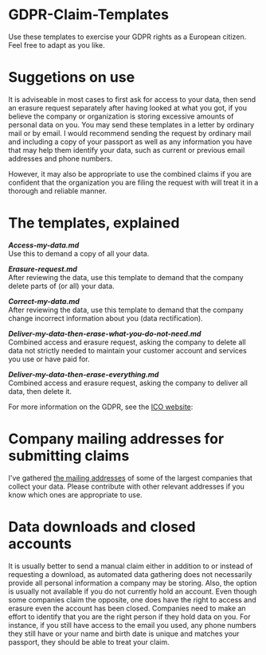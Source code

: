 # GDPR-Claim-Templates
Use these templates to exercise your GDPR rights as a European citizen. Feel free to adapt as you like.

# Suggetions on use
It is adviseable in most cases to first ask for access to your data, then send an erasure request separately after having looked at what you got, if you believe the company or organization is storing excessive amounts of personal data on you. You may send these templates in a letter by ordinary mail or by email. I would recommend sending the request by ordinary mail and including a copy of your passport as well as any information you have that may help them identify your data, such as current or previous email addresses and phone numbers. 

However, it may also be appropriate to use the combined claims if you are confident that the organization you are filing the request with will treat it in a thorough and reliable manner.

# The templates, explained
***Access-my-data.md***<br/>
Use this to demand a copy of all your data.

***Erasure-request.md***<br/>
After reviewing the data, use this template to demand that the company delete parts of (or all) your data.

***Correct-my-data.md***<br/>
After reviewing the data, use this template to demand that the company change incorrect information about you (data rectification).

***Deliver-my-data-then-erase-what-you-do-not-need.md***<br/>
Combined access and erasure request, asking the company to delete all data not strictly needed to maintain your customer account and services you use or have paid for.

***Deliver-my-data-then-erase-everything.md***<br/>
Combined access and erasure request, asking the company to deliver all data, then delete it.

For more information on the GDPR, see the [ICO website](https://ico.org.uk/for-organisations/guide-to-the-general-data-protection-regulation-gdpr/):

# Company mailing addresses for submitting claims

I've gathered [the mailing addresses](https://github.com/gdpraid/GDPR-Claim-Templates/blob/master/Relevant-addresses.md) of some of the largest companies that collect your data. Please contribute with other relevant addresses if you know which ones are appropriate to use. 

# Data downloads and closed accounts

It is usually better to send a manual claim either in addition to or instead of requesting a download, as automated data gathering does not necessarily provide all personal information a company may be storing. Also, the option is usually not available if you do not currently hold an account. Even though some companies claim the opposite, one does have the right to access and erasure even the account has been closed. Companies need to make an effort to identify that you are the right person if they hold data on you. For instance, if you still have access to the email you used, any phone numbers they still have or your name and birth date is unique and matches your passport, they should be able to treat your claim.
